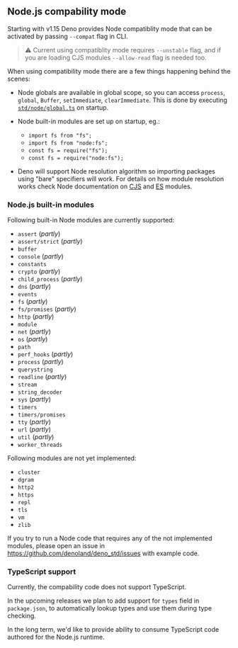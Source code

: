## Node.js compability mode

Starting with v1.15 Deno provides Node compatiblity mode that can be activated
by passing `--compat` flag in CLI.

> ⚠️ Current using compatiblity mode requires `--unstable` flag, and if you are
> loading CJS modules `--allow-read` flag is needed too.

When using compatibility mode there are a few things happening behind the
scenes:

- Node globals are available in global scope, so you can access `process`,
  `global`, `Buffer`, `setImmediate`, `clearImmediate`. This is done by
  executing
  [`std/node/global.ts`](https://doc.deno.land/https/deno.land/std/node/global.ts)
  on startup.

- Node built-in modules are set up on startup, eg.:
  - `import fs from "fs";`
  - `import fs from "node:fs";`
  - `const fs = require("fs");`
  - `const fs = require("node:fs");`

- Deno will support Node resolution algorithm so importing packages using "bare"
  specifiers will work. For details on how module resolution works check Node
  documentation on [CJS](https://nodejs.org/api/modules.html) and
  [ES](https://nodejs.org/api/esm.html) modules.

### Node.js built-in modules

Following built-in Node modules are currently supported:

- `assert` (_partly_)
- `assert/strict` (_partly_)
- `buffer`
- `console` (_partly_)
- `constants`
- `crypto` (_partly_)
- `child_process` (_partly_)
- `dns` (_partly_)
- `events`
- `fs` (_partly_)
- `fs/promises` (_partly_)
- `http` (_partly_)
- `module`
- `net` (_partly_)
- `os` (_partly_)
- `path`
- `perf_hooks` (_partly_)
- `process` (_partly_)
- `querystring`
- `readline` (_partly_)
- `stream`
- `string_decoder`
- `sys` (_partly_)
- `timers`
- `timers/promises`
- `tty` (_partly_)
- `url` (_partly_)
- `util` (_partly_)
- `worker_threads`

Following modules are not yet implemented:

- `cluster`
- `dgram`
- `http2`
- `https`
- `repl`
- `tls`
- `vm`
- `zlib`

If you try to run a Node code that requires any of the not implemented modules,
please open an issue in https://github.com/denoland/deno_std/issues with example
code.

### TypeScript support

Currently, the compability code does not support TypeScript.

In the upcoming releases we plan to add support for `types` field in
`package.json`, to automatically lookup types and use them during type checking.

In the long term, we'd like to provide ability to consume TypeScript code
authored for the Node.js runtime.
